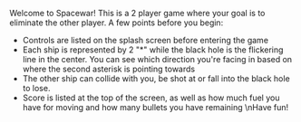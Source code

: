 Welcome to Spacewar!
This is a 2 player game where your goal is to eliminate the other player.
A few points before you begin:
- Controls are listed on the splash screen before entering the game
- Each ship is represented by 2 "*" while the black hole is the flickering line in the center. You can see which direction you're facing in based on where the second asterisk is pointing towards
- The other ship can collide with you, be shot at or fall into the black hole to lose.
- Score is listed at the top of the screen, as well as how much fuel you have for moving and how many bullets you have remaining
\nHave fun!
